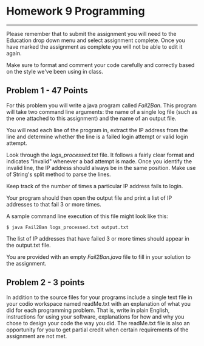 # Homework 9 Programming
---------------------------------

Please remember that to submit the assignment you will need to the Education drop down menu and select  assignment complete. Once you have marked the assignment as complete you will not be able to edit it again. 

Make sure to format and comment your code carefully and correctly based on the style we've been using in class.

## Problem 1 - 47 Points

For this problem you will write a java program called *Fail2Ban*.  This program will take two command line arguments: the name of a single log file (such as the one attached to this assignment) and the name of an output file.

You will read each line of the program in, extract the IP address from the line and determine whether the line is a failed login attempt or valid login attempt.

Look through the *logs_processed.txt* file.  It follows a fairly clear format and indicates "Invalid" whenever a bad attempt is made.  Once you identify the invalid line, the IP address should always be in the same position.  Make use of String's split method to parse the lines.

Keep track of the number of times a particular IP address fails to login.  

Your program should then open the output file and print a  list of IP addresses to that fail 3 or more times.

A sample command line execution of this file might look like this:

```$ java Fail2Ban logs_processed.txt output.txt```

The list of IP addresses that have failed 3 or more times should appear in the output.txt file.

You are provided with an empty *Fail2Ban.java* file to fill in your solution to the assignment.

## Problem 2 - 3 points

In addition to the source files for your programs include a single text file in your codio workspace named readMe.txt with an explanation of what you did for each programming problem. That is, write in plain English, instructions for using your software, explanations for how and why you chose to design your code the way you did. The readMe.txt file is also an opportunity for you to get partial credit when certain requirements of the assignment are not met.
